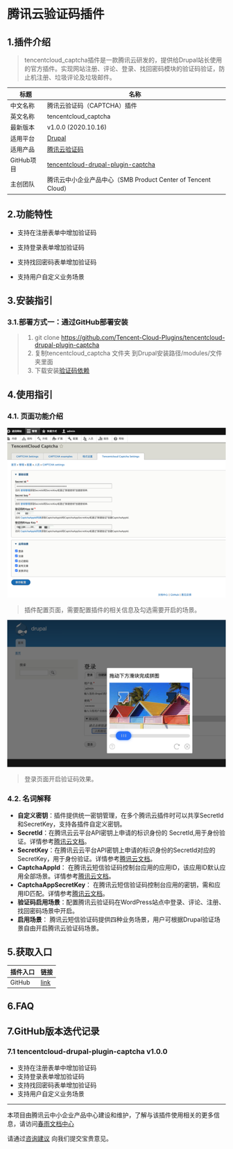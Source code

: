 # 腾讯云验证码插件

## 1.插件介绍

> tencentcloud_captcha插件是一款腾讯云研发的，提供给Drupal站长使用的官方插件。实现网站注册、评论、登录、找回密码模块的验证码验证，防止机注册、垃圾评论及垃圾邮件。

| 标题       | 名称                                                         |
| ---------- | ------------------------------------------------------------ |
| 中文名称   | 腾讯云验证码（CAPTCHA）插件                                  |
| 英文名称   | tencentcloud_captcha                                         |
| 最新版本   | v1.0.0 (2020.10.16)                                          |
| 适用平台   | [Drupal](https://www.drupal.org/)                          |
| 适用产品   | [腾讯云验证码](https://cloud.tencent.com/document/product/1110/36334) |
| GitHub项目 | [tencentcloud-drupal-plugin-captcha](https://github.com/Tencent-Cloud-Plugins/tencentcloud-drupal-plugin-captcha) |
| 主创团队   | 腾讯云中小企业产品中心（SMB Product Center of Tencent Cloud） |



## 2.功能特性

- 支持在注册表单中增加验证码

- 支持登录表单增加验证码

- 支持找回密码表单增加验证码

- 支持用户自定义业务场景
  

## 3.安装指引

### 3.1.部署方式一：通过GitHub部署安装

> 1. git clone https://github.com/Tencent-Cloud-Plugins/tencentcloud-drupal-plugin-captcha
> 2. 复制tencentcloud_captcha 文件夹 到Drupal安装路径/modules/文件夹里面
> 3. 下载安装[验证码依赖](https://www.drupal.org/project/captcha)


## 4.使用指引

### 4.1. 页面功能介绍

![](./images/captcha1.png)

> 插件配置页面，需要配置插件的相关信息及勾选需要开启的场景。

![](./images/captcha2.png)

> 登录页面开启验证码效果。



### 4.2. 名词解释

- **自定义密钥**：插件提供统一密钥管理，在多个腾讯云插件时可以共享SecretId和SecretKey，支持各插件自定义密钥。
- **SecretId**：在腾讯云云平台API密钥上申请的标识身份的 SecretId,用于身份验证。详情参考[腾讯云文档](https://cloud.tencent.com/document/product)。
- **SecretKey**：在腾讯云云平台API密钥上申请的标识身份的SecretId对应的SecretKey，用于身份验证。详情参考[腾讯云文档](https://cloud.tencent.com/document/product)。
- **CaptchaAppId**： 在腾讯云短信验证码控制台应用的应用ID，该应用ID默认应用全部场景。详情参考[腾讯云文档](https://cloud.tencent.com/document/product)。
- **CaptchaAppSecretKey**： 在腾讯云短信验证码控制台应用的密钥，需和应用ID匹配。详情参考[腾讯云文档](https://cloud.tencent.com/document/product)。
- **验证码启用场景**：配置腾讯云验证码在WordPress站点中登录、评论、注册、找回密码场景中开启。
- **启用场景**： 腾讯云短信验证码提供四种业务场景，用户可根据Drupal验证场景自由开启腾讯云验证码场景。



## 5.获取入口

| 插件入口          | 链接                                                         |
| ----------------- | ------------------------------------------------------------ |
| GitHub            | [link](https://github.com/Tencent-Cloud-Plugins/tencentcloud-drupal-plugin-captcha) |

## 6.FAQ



## 7.GitHub版本迭代记录

### 7.1 tencentcloud-drupal-plugin-captcha v1.0.0

- 支持在注册表单中增加验证码  
- 支持登录表单增加验证码
- 支持找回密码表单增加验证码
- 支持用户自定义业务场景
---

本项目由腾讯云中小企业产品中心建设和维护，了解与该插件使用相关的更多信息，请访问[春雨文档中心](https://openapp.qq.com/docs/Drupal/captcha.html) 

请通过[咨询建议](https://support.qq.com/products/164613) 向我们提交宝贵意见。